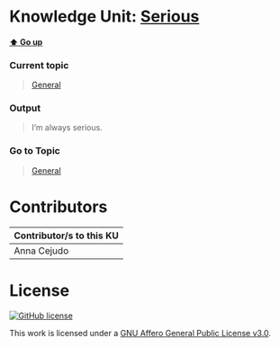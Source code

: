 # Knowledge Unit: [Serious](../../knowledge_units/general/serious.md)

#### [:arrow_up: Go up](../../topics/general.md)
### Current topic
> [General](../../topics/general.md)
### Output
> I’m always serious.
### Go to Topic
> [General](../../topics/general.md)


# Contributors

| Contributor/s to this KU |
| - | 
| Anna Cejudo |

# License
[![GitHub license](https://img.shields.io/github/license/inbrainz/cerebro)](https://github.com/inbrainz/cerebro/blob/master/LICENSE)

This work is licensed under a [GNU Affero General Public License v3.0](https://www.gnu.org/licenses/agpl-3.0.txt).